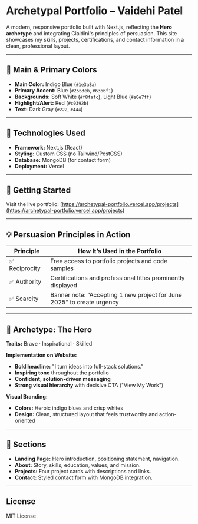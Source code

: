 # Archetypal Portfolio – Vaidehi Patel

A modern, responsive portfolio built with Next.js, reflecting the **Hero archetype** and integrating Cialdini's principles of persuasion. This site showcases my skills, projects, certifications, and contact information in a clean, professional layout.

---

## 🎨 Main & Primary Colors

- **Main Color:** Indigo Blue (`#1e3a8a`)
- **Primary Accent:** Blue (`#2563eb`, `#6366f1`)
- **Backgrounds:** Soft White (`#f8fafc`), Light Blue (`#e0e7ff`)
- **Highlight/Alert:** Red (`#c0392b`)
- **Text:** Dark Gray (`#222`, `#444`)

---

## 🚀 Technologies Used

- **Framework:** Next.js (React)
- **Styling:** Custom CSS (no Tailwind/PostCSS)
- **Database:** MongoDB (for contact form)
- **Deployment:** Vercel

---

## 🏁 Getting Started

Visit the live portfolio: [https://archetypal-portfolio.vercel.app/projects](https://archetypal-portfolio.vercel.app/projects)

---

## 💡 Persuasion Principles in Action

| Principle    | How It’s Used in the Portfolio                                                                 |
|--------------|-----------------------------------------------------------------------------------------------|
| ✅ Reciprocity | Free access to portfolio projects and code samples                                            |
| ✅ Authority   | Certifications and professional titles prominently displayed                                  |
| ✅ Scarcity    | Banner note: “Accepting 1 new project for June 2025” to create urgency                       |

---

## 💪 Archetype: The Hero

**Traits:** Brave · Inspirational · Skilled

**Implementation on Website:**
- **Bold headline:** "I turn ideas into full-stack solutions."
- **Inspiring tone** throughout the portfolio
- **Confident, solution-driven messaging**
- **Strong visual hierarchy** with decisive CTA ("View My Work")

**Visual Branding:**
- **Colors:** Heroic indigo blues and crisp whites
- **Design:** Clean, structured layout that feels trustworthy and action-oriented

---

## 📁 Sections

- **Landing Page:** Hero introduction, positioning statement, navigation.
- **About:** Story, skills, education, values, and mission.
- **Projects:** Four project cards with descriptions and links.
- **Contact:** Styled contact form with MongoDB integration.

---

## License

MIT License
